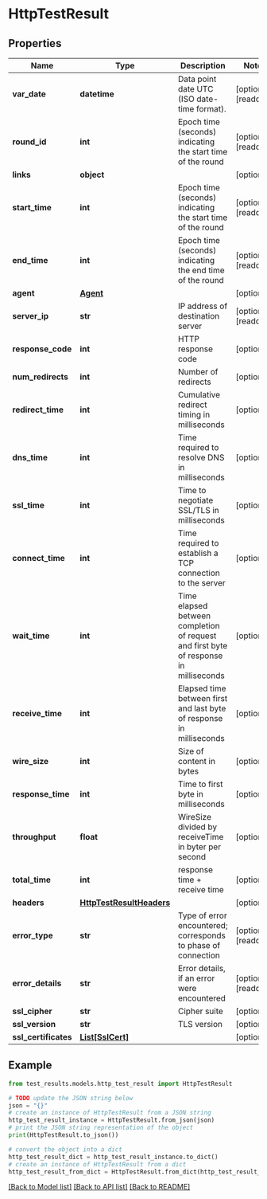 # HttpTestResult


## Properties

Name | Type | Description | Notes
------------ | ------------- | ------------- | -------------
**var_date** | **datetime** | Data point date UTC (ISO date-time format). | [optional] [readonly] 
**round_id** | **int** | Epoch time (seconds) indicating the start time of the round | [optional] [readonly] 
**links** | **object** |  | [optional] 
**start_time** | **int** | Epoch time (seconds) indicating the start time of the round | [optional] [readonly] 
**end_time** | **int** | Epoch time (seconds) indicating the end time of the round | [optional] [readonly] 
**agent** | [**Agent**](Agent.md) |  | [optional] 
**server_ip** | **str** | IP address of destination server | [optional] [readonly] 
**response_code** | **int** | HTTP response code | [optional] 
**num_redirects** | **int** | Number of redirects | [optional] 
**redirect_time** | **int** | Cumulative redirect timing in milliseconds | [optional] 
**dns_time** | **int** | Time required to resolve DNS in milliseconds | [optional] 
**ssl_time** | **int** | Time to negotiate SSL/TLS in milliseconds | [optional] 
**connect_time** | **int** | Time required to establish a TCP connection to the server | [optional] 
**wait_time** | **int** | Time elapsed between completion of request and first byte of response in milliseconds | [optional] 
**receive_time** | **int** | Elapsed time between first and last byte of response in milliseconds | [optional] 
**wire_size** | **int** | Size of content in bytes | [optional] 
**response_time** | **int** | Time to first byte in milliseconds | [optional] 
**throughput** | **float** | WireSize divided by receiveTime in byter per second | [optional] 
**total_time** | **int** | response time + receive time | [optional] 
**headers** | [**HttpTestResultHeaders**](HttpTestResultHeaders.md) |  | [optional] 
**error_type** | **str** | Type of error encountered; corresponds to phase of connection | [optional] [readonly] 
**error_details** | **str** | Error details, if an error were encountered | [optional] [readonly] 
**ssl_cipher** | **str** | Cipher suite | [optional] 
**ssl_version** | **str** | TLS version | [optional] 
**ssl_certificates** | [**List[SslCert]**](SslCert.md) |  | [optional] 

## Example

```python
from test_results.models.http_test_result import HttpTestResult

# TODO update the JSON string below
json = "{}"
# create an instance of HttpTestResult from a JSON string
http_test_result_instance = HttpTestResult.from_json(json)
# print the JSON string representation of the object
print(HttpTestResult.to_json())

# convert the object into a dict
http_test_result_dict = http_test_result_instance.to_dict()
# create an instance of HttpTestResult from a dict
http_test_result_from_dict = HttpTestResult.from_dict(http_test_result_dict)
```
[[Back to Model list]](../README.md#documentation-for-models) [[Back to API list]](../README.md#documentation-for-api-endpoints) [[Back to README]](../README.md)


